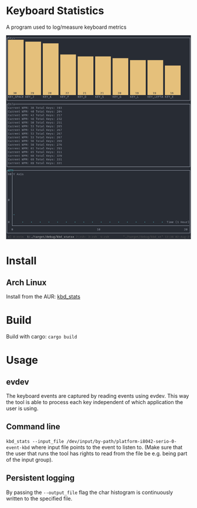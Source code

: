 # Keyboard Statistics
A program used to log/measure keyboard metrics

![screenshot](misc/screenshots/1.png)

# Install
## Arch Linux
Install from the AUR: [kbd_stats](https://aur.archlinux.org/packages/kbd_stats-git/)

# Build
Build with cargo: `cargo build`

# Usage
## evdev
The keyboard events are captured by reading events using evdev. This way the tool is able to
process each key independent of which application the user is using.

## Command line
`kbd_stats --input_file /dev/input/by-path/platform-i8042-serio-0-event-kbd` where
input file points to the event to listen to. (Make sure that the user that runs the tool has
rights to read from the file be e.g. being part of the input group).

## Persistent logging
By passing the `--output_file` flag the char histogram is continuously written to the specified file.
